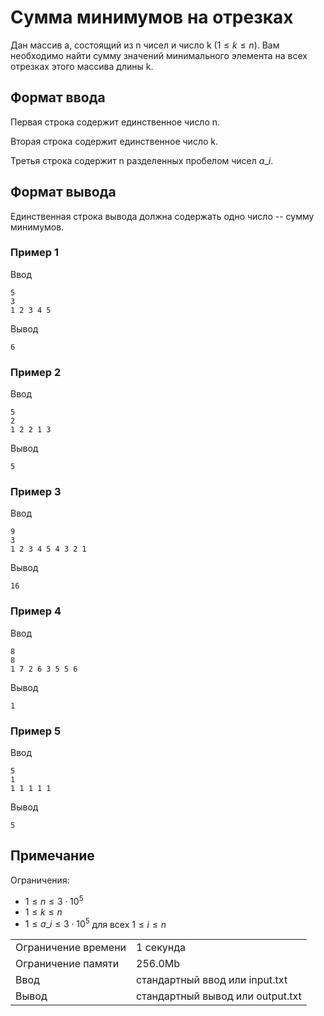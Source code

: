 # Сумма минимумов на отрезках

Дан массив a, состоящий из n чисел и число k ($1 \leq k \leq n$). Вам необходимо найти сумму значений минимального элемента на всех отрезках этого массива длины k.

## Формат ввода

Первая строка содержит единственное число n.

Вторая строка содержит единственное число k.

Третья строка содержит n разделенных пробелом чисел $a\_i$​.

## Формат вывода

Единственная строка вывода должна содержать одно число -- сумму минимумов.

### Пример 1

Ввод

    5
    3
    1 2 3 4 5
    

Вывод

    6
    

### Пример 2

Ввод

    5
    2
    1 2 2 1 3
    

Вывод

    5
    

### Пример 3

Ввод

    9
    3
    1 2 3 4 5 4 3 2 1
    

Вывод

    16
    

### Пример 4

Ввод

    8
    8
    1 7 2 6 3 5 5 6
    

Вывод

    1
    

### Пример 5

Ввод

    5
    1
    1 1 1 1 1
    

Вывод

    5
    

## Примечание

Ограничения:

*   $1 \leq n \leq 3 \cdot 10^5$
*   $1 \leq k \leq n$
*   $1 \leq a\_i \leq 3 \cdot 10^5$ для всех $1 \leq i \leq n$


<table>
 <tr class="time-limit">
    <td class="property-title">Ограничение времени</td>
    <td>1&nbsp;секунда</td>
 </tr>
 <tr class="memory-limit">
    <td class="property-title">Ограничение памяти</td>
    <td>256.0Mb</td>
 </tr>
 <tr class="input-file">
    <td class="property-title">Ввод</td>
    <td colspan="1">стандартный ввод или input.txt</td>
 </tr>
 <tr class="output-file">
    <td class="property-title">Вывод</td>
    <td colspan="1">стандартный вывод или output.txt</td>
 </tr>
</table>
